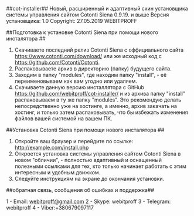 ##cot-installer##
Новый, расширенный и адаптивный скин установщика системы управления сайтом Cotonti Siena 0.9.19. и выше
Версия установщика: 1.0
Copyright: 27.05.2019 WEBITPROFF

##Подготовка к установке Cotonti Siena при помощи нового инсталятора ##

1. Скачиваете последний релиз Cotonti Siena с оффициального сайта https://www.cotonti.com/download/ или же исходный код с https://github.com/Cotonti/Cotonti. 
2. Распаковываете архив в директорию (папку) будущего сайта.
3. Заходим в папку "modules", где находим папку "install", - её переименовываем как вам угодно или удаляем.
4. Скачиваете данную версию инсталлятора с GitHub https://github.com/webitproff/cot-installer/ и из архива папку "install" распаковываем в ту же папку "modules". Это рекомендую делать непосредственно уже на хостинге, а именно, архив закачать на хостинг, и только затем распаковывать, что бы избежать изменения файлов вашей системой на вашем ПК.

##Установка Cotonti Siena при помощи нового инсталятора ##

1. Откройте ваш браузер и перейдите по ссылке: http://example.com/install.php 
2. Откроется установка системы управления сайтом Cotonti Siena в новом "обличии", - полностью адаптивный и оснащенный полезными ссылками для тех, кто только начинает работать с этим интересным и удобным движком. 
3. Следуйте инструкциям на экране до окончания установки.

##обратная связь, сообщения об ошибках и поддержка##

1 -  Email: webitproff@gmail.com
2 -  Skype: webitproff
3 -  Telegram: webitproff
4 -  Viber:+380679097117
